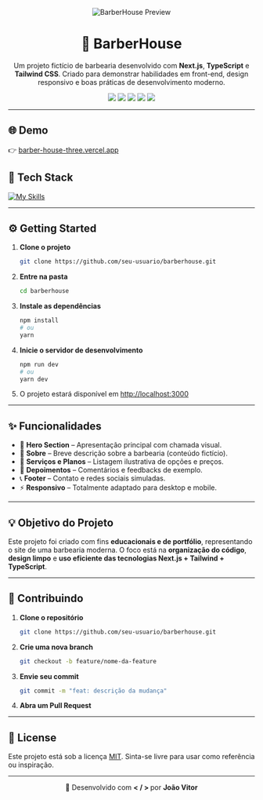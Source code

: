
<p align="center">
  <img src="../.github/preview-project.png" alt="BarberHouse Preview">
</p>

<h1 align="center">💈 BarberHouse</h1>

<p align="center">
  Um projeto fictício de barbearia desenvolvido com <strong>Next.js</strong>, <strong>TypeScript</strong> e <strong>Tailwind CSS</strong>.  
  Criado para demonstrar habilidades em front-end, design responsivo e boas práticas de desenvolvimento moderno.
</p>

<p align="center">
  <img  src="https://img.shields.io/badge/Next.js-000000?style=for-the-badge&logo=nextdotjs&logoColor=white" />
  <img src="https://img.shields.io/badge/TypeScript-3178C6?style=for-the-badge&logo=typescript&logoColor=white" />
  <img src="https://img.shields.io/badge/TailwindCSS-38B2AC?style=for-the-badge&logo=tailwindcss&logoColor=white" />
  <img src="https://img.shields.io/badge/Vercel-000000?style=for-the-badge&logo=vercel&logoColor=white" />
  <img src="https://img.shields.io/badge/License-MIT-green?style=for-the-badge" />
</p>

---

## 🌐 Demo

👉 [barber-house-three.vercel.app](https://barber-house-three.vercel.app/)

## 🧠 Tech Stack

[![My Skills](https://skillicons.dev/icons?i=nextjs,ts,react,tailwind,vercel,git)](https://skillicons.dev)

---

## ⚙️ Getting Started

1. **Clone o projeto**
   ```bash
   git clone https://github.com/seu-usuario/barberhouse.git
    ````

2. **Entre na pasta**
   ```bash
   cd barberhouse
    ````

3. **Instale as dependências**

   ```bash
   npm install
   # ou
   yarn
   ```

4. **Inicie o servidor de desenvolvimento**

   ```bash
   npm run dev
   # ou
   yarn dev
   ```

5. O projeto estará disponível em [http://localhost:3000](http://localhost:3000)

---

## ✨ Funcionalidades

* 🧔 **Hero Section** – Apresentação principal com chamada visual.
* 🧾 **Sobre** – Breve descrição sobre a barbearia (conteúdo fictício).
* 💈 **Serviços e Planos** – Listagem ilustrativa de opções e preços.
* 💬 **Depoimentos** – Comentários e feedbacks de exemplo.
* 📞 **Footer** – Contato e redes sociais simuladas.
* ⚡ **Responsivo** – Totalmente adaptado para desktop e mobile.

---

## 💡 Objetivo do Projeto

Este projeto foi criado com fins **educacionais e de portfólio**, representando o site de uma barbearia moderna.
O foco está na **organização do código**, **design limpo** e **uso eficiente das tecnologias Next.js + Tailwind + TypeScript**.

---

## 🤝 Contribuindo

1. **Clone o repositório**

   ```bash
   git clone https://github.com/seu-usuario/barberhouse.git
   ```
2. **Crie uma nova branch**

   ```bash
   git checkout -b feature/nome-da-feature
   ```
3. **Envie seu commit**

   ```bash
   git commit -m "feat: descrição da mudança"
   ```
4. **Abra um Pull Request**

---

## 🪪 License

Este projeto está sob a licença [MIT](https://opensource.org/licenses/MIT).
Sinta-se livre para usar como referência ou inspiração.

---

<p align="center">💈 Desenvolvido com <strong> < / > </strong> por <strong>João Vitor</strong></p>
